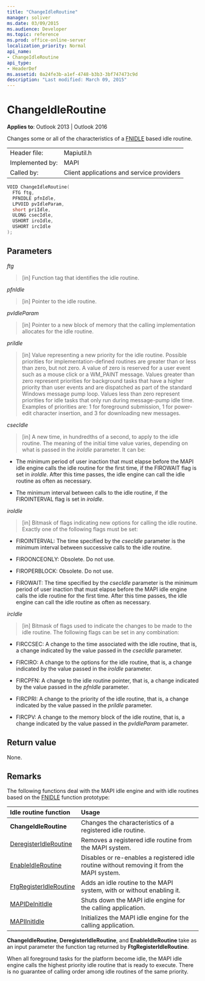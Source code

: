 ```yaml
---
title: "ChangeIdleRoutine"
manager: soliver
ms.date: 03/09/2015
ms.audience: Developer
ms.topic: reference
ms.prod: office-online-server
localization_priority: Normal
api_name:
- ChangeIdleRoutine
api_type:
- HeaderDef
ms.assetid: 0a24fe3b-a1ef-4748-b3b3-3bf747473c9d
description: "Last modified: March 09, 2015"
---
```


# ChangeIdleRoutine

**Applies to**: Outlook 2013 | Outlook 2016 
  
Changes some or all of the characteristics of a [FNIDLE](fnidle.md) based idle routine. 
  
|||
|:-----|:-----|
|Header file:  <br/> |Mapiutil.h  <br/> |
|Implemented by:  <br/> |MAPI  <br/> |
|Called by:  <br/> |Client applications and service providers  <br/> |
   
```cpp
VOID ChangeIdleRoutine(
  FTG ftg,
  PFNIDLE pfnIdle,
  LPVOID pvIdleParam,
  short priIdle,
  ULONG csecIdle,
  USHORT iroIdle,
  USHORT ircIdle
);
```

## Parameters

_ftg_
  
> [in] Function tag that identifies the idle routine. 
    
_pfnIdle_
  
> [in] Pointer to the idle routine. 
    
_pvIdleParam_
  
> [in] Pointer to a new block of memory that the calling implementation allocates for the idle routine. 
    
_priIdle_
  
> [in] Value representing a new priority for the idle routine. Possible priorities for implementation-defined routines are greater than or less than zero, but not zero. A value of zero is reserved for a user event such as a mouse click or a WM_PAINT message. Values greater than zero represent priorities for background tasks that have a higher priority than user events and are dispatched as part of the standard Windows message pump loop. Values less than zero represent priorities for idle tasks that only run during message-pump idle time. Examples of priorities are: 1 for foreground submission, 1 for power-edit character insertion, and 3 for downloading new messages.
    
_csecIdle_
  
> [in] A new time, in hundredths of a second, to apply to the idle routine. The meaning of the initial time value varies, depending on what is passed in the  _iroIdle_ parameter. It can be: 
    
  - The minimum period of user inaction that must elapse before the MAPI idle engine calls the idle routine for the first time, if the FIROWAIT flag is set in  _iroIdle_. After this time passes, the idle engine can call the idle routine as often as necessary. 
    
  - The minimum interval between calls to the idle routine, if the FIROINTERVAL flag is set in  _iroIdle_. 
    
_iroIdle_
  
> [in] Bitmask of flags indicating new options for calling the idle routine. Exactly one of the following flags must be set:
    
  - FIROINTERVAL: The time specified by the  _csecIdle_ parameter is the minimum interval between successive calls to the idle routine. 
      
  - FIROONCEONLY: Obsolete. Do not use. 
      
  - FIROPERBLOCK: Obsolete. Do not use. 
      
  - FIROWAIT: The time specified by the  _csecIdle_ parameter is the minimum period of user inaction that must elapse before the MAPI idle engine calls the idle routine for the first time. After this time passes, the idle engine can call the idle routine as often as necessary. 
    
_ircIdle_
  
> [in] Bitmask of flags used to indicate the changes to be made to the idle routine. The following flags can be set in any combination:
    
  - FIRCCSEC: A change to the time associated with the idle routine, that is, a change indicated by the value passed in the  _csecIdle_ parameter. 
      
  - FIRCIRO: A change to the options for the idle routine, that is, a change indicated by the value passed in the  _iroIdle_ parameter. 
      
  - FIRCPFN: A change to the idle routine pointer, that is, a change indicated by the value passed in the  _pfnIdle_ parameter. 
      
  - FIRCPRI: A change to the priority of the idle routine, that is, a change indicated by the value passed in the  _priIdle_ parameter. 
      
  - FIRCPV: A change to the memory block of the idle routine, that is, a change indicated by the value passed in the  _pvIdleParam_ parameter. 
    
## Return value

None.
  
## Remarks

The following functions deal with the MAPI idle engine and with idle routines based on the [FNIDLE](fnidle.md) function prototype: 
  
|**Idle routine function**|**Usage**|
|:-----|:-----|
|**ChangeIdleRoutine** <br/> |Changes the characteristics of a registered idle routine.  <br/> |
|[DeregisterIdleRoutine](deregisteridleroutine.md) <br/> |Removes a registered idle routine from the MAPI system.  <br/> |
|[EnableIdleRoutine](enableidleroutine.md) <br/> |Disables or re-enables a registered idle routine without removing it from the MAPI system.  <br/> |
|[FtgRegisterIdleRoutine](ftgregisteridleroutine.md) <br/> |Adds an idle routine to the MAPI system, with or without enabling it.  <br/> |
|[MAPIDeInitIdle](mapideinitidle.md) <br/> |Shuts down the MAPI idle engine for the calling application.  <br/> |
|[MAPIInitIdle](mapiinitidle.md) <br/> |Initializes the MAPI idle engine for the calling application.  <br/> |
   
**ChangeIdleRoutine**, **DeregisterIdleRoutine**, and **EnableIdleRoutine** take as an input parameter the function tag returned by **FtgRegisterIdleRoutine**. 
  
When all foreground tasks for the platform become idle, the MAPI idle engine calls the highest priority idle routine that is ready to execute. There is no guarantee of calling order among idle routines of the same priority. 
  

